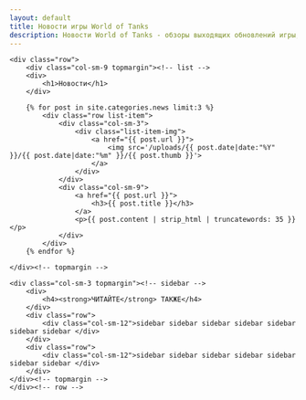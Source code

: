 ```yaml
---
layout: default
title: Новости игры World of Tanks
description: Новости World of Tanks - обзоры выходящих обновлений игры, обзоры изменений веток и новых танков WoT, ангаров и другого контента в игре. Информация об изменениях баланса между танками, планы разработчиков на будущее и другая важная информация для поклонников мира танков...
---
```




<div class="container category-page">
	
    <div class="row">
        <div class="col-sm-9 topmargin"><!-- list -->
		<div>
			<h1>Новости</h1>
		</div>	
		
		{% for post in site.categories.news limit:3 %} 
			<div class="row list-item">
				<div class="col-sm-3">
					<div class="list-item-img">
						<a href="{{ post.url }}">
							<img src='/uploads/{{ post.date|date:"%Y" }}/{{ post.date|date:"%m" }}/{{ post.thumb }}'>
						</a>
					</div>
				</div>
				<div class="col-sm-9">
					<a href="{{ post.url }}">
						<h3>{{ post.title }}</h3>
					</a>
					<p>{{ post.content | strip_html | truncatewords: 35 }}</p>
				</div>
			</div>
		{% endfor %}
		
	</div><!-- topmargin -->
	    
	<div class="col-sm-3 topmargin"><!-- sidebar -->
		<div>
			<h4><strong>ЧИТАЙТЕ</strong> ТАКЖЕ</h4>
		</div>
		<div class="row">
			<div class="col-sm-12">sidebar sidebar sidebar sidebar sidebar sidebar sidebar </div>
		</div>
		<div class="row">
			<div class="col-sm-12">sidebar sidebar sidebar sidebar sidebar sidebar sidebar </div>
		</div>
	</div><!-- topmargin -->
    </div><!-- row -->

</div><!-- container -->
